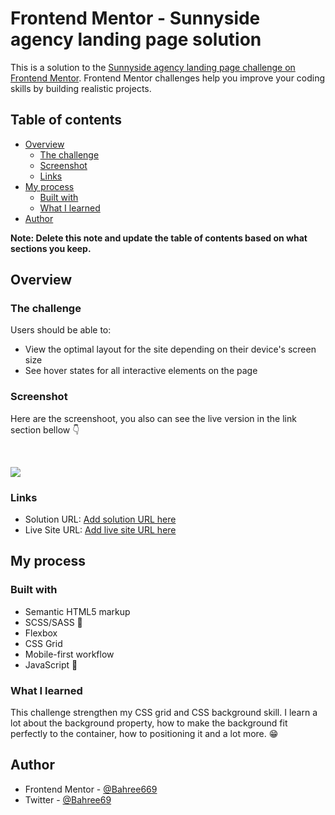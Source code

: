 # Frontend Mentor - Sunnyside agency landing page solution

This is a solution to the [Sunnyside agency landing page challenge on Frontend Mentor](https://www.frontendmentor.io/challenges/sunnyside-agency-landing-page-7yVs3B6ef). Frontend Mentor challenges help you improve your coding skills by building realistic projects.

## Table of contents

-   [Overview](#overview)
    -   [The challenge](#the-challenge)
    -   [Screenshot](#screenshot)
    -   [Links](#links)
-   [My process](#my-process)
    -   [Built with](#built-with)
    -   [What I learned](#what-i-learned)
-   [Author](#author)

**Note: Delete this note and update the table of contents based on what sections you keep.**

## Overview

### The challenge

Users should be able to:

-   View the optimal layout for the site depending on their device's screen size
-   See hover states for all interactive elements on the page

### Screenshot

Here are the screenshoot, you also can see the live version in the link section bellow 👇

<br>

![](./sunnyside.jpg)

### Links

-   Solution URL: [Add solution URL here](https://your-solution-url.com)
-   Live Site URL: [Add live site URL here](https://bahree669.github.io/sunnyside-agency-frontend-mentor/)

## My process

### Built with

-   Semantic HTML5 markup
-   SCSS/SASS 💅
-   Flexbox
-   CSS Grid
-   Mobile-first workflow
-   JavaScript 💛

### What I learned

This challenge strengthen my CSS grid and CSS background skill. I learn a lot about the background property, how to make the background fit perfectly to the container, how to positioning it and a lot more. 😁

## Author

-   Frontend Mentor - [@Bahree669](https://www.frontendmentor.io/profile/Bahree669)
-   Twitter - [@Bahree69](https://www.twitter.com/Bahree69)
